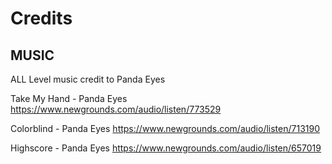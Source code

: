 # Credits

## MUSIC
ALL Level music credit to Panda Eyes

Take My Hand - Panda Eyes
https://www.newgrounds.com/audio/listen/773529

Colorblind - Panda Eyes
https://www.newgrounds.com/audio/listen/713190

Highscore - Panda Eyes
https://www.newgrounds.com/audio/listen/657019

